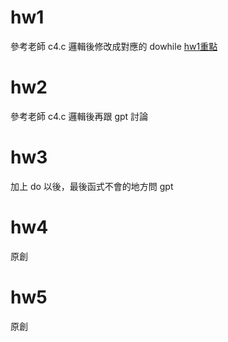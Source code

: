 # hw1
參考老師 c4.c 邏輯後修改成對應的 dowhile
[hw1重點](./hw1/README.md)

# hw2
參考老師 c4.c 邏輯後再跟 gpt 討論

# hw3
加上 do 以後，最後函式不會的地方問 gpt

# hw4
原創

# hw5
原創
